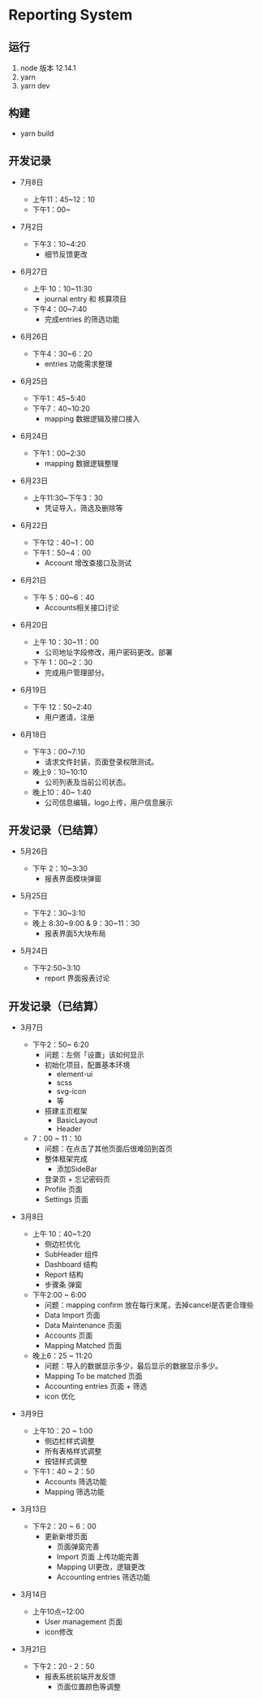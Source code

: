 # Reporting System

## 运行
  1. node 版本 12.14.1
  2. yarn
  3. yarn dev

## 构建
  - yarn build

## 开发记录
  - 7月8日
    - 上午11：45~12：10
    - 下午1：00~

  - 7月2日
    - 下午3：10~4:20
      - 细节反馈更改

  - 6月27日
    - 上午 10：10~11:30
      - journal entry 和 核算项目
    - 下午4：00~7:40
      - 完成entries 的筛选功能

  - 6月26日 
    - 下午4：30~6：20
      - entries 功能需求整理

  - 6月25日 
    - 下午1：45~5:40 
    - 下午7：40~10:20
      - mapping 数据逻辑及接口接入

  - 6月24日
    - 下午1：00~2:30
      - mapping 数据逻辑整理

  - 6月23日
    - 上午11:30~下午3：30
      - 凭证导入，筛选及删除等

  - 6月22日
    - 下午12：40~1：00
    - 下午1：50~4：00
      - Account 增改查接口及测试

  - 6月21日
    - 下午 5：00~6：40
      - Accounts相关接口讨论

  - 6月20日
    - 上午 10：30~11：00
      - 公司地址字段修改，用户密码更改。部署
    - 下午 1：00~2：30
      - 完成用户管理部分。

  - 6月19日
    - 下午 12：50~2:40
      - 用户邀请，注册

  - 6月18日
    - 下午3：00~7:10
      - 请求文件封装，页面登录权限测试。
    - 晚上9：10~10:10
      - 公司列表及当前公司状态。
    - 晚上10：40~ 1:40
      - 公司信息编辑，logo上传，用户信息展示


## 开发记录（已结算）

  - 5月26日
    - 下午 2：10~3:30
      - 报表界面模块弹窗

  - 5月25日
    - 下午2：30~3:10
    - 晚上 8:30~9:00  & 9：30~11：30
      - 报表界面5大块布局

  - 5月24日
    - 下午2:50~3:10
      - report 界面报表讨论

## 开发记录（已结算）
  - 3月7日 
    - 下午2：50~ 6:20
      - 问题：左侧「设置」该如何显示
      - 初始化项目，配置基本环境
        - element-ui
        - scss
        - svg-icon
        - 等
      - 搭建主页框架 
        - BasicLayout
        - Header
    - 7：00 ~ 11：10
      - 问题：在点击了其他页面后很难回到首页
      - 整体框架完成
        - 添加SideBar
      - 登录页 + 忘记密码页
      - Profile 页面
      - Settings 页面

  - 3月8日
    - 上午 10：40~1:20
      - 侧边栏优化
      - SubHeader 组件
      - Dashboard 结构
      - Report 结构
      - 步骤条 弹窗
    - 下午2:00 ~ 6:00
      - 问题：mapping confirm 放在每行末尾，去掉cancel是否更合理些
      - Data Import 页面
      - Data Maintenance 页面
      - Accounts 页面
      - Mapping Matched 页面
    - 晚上6：25 ~ 11:20
      - 问题：导入的数据显示多少，最后显示的数据显示多少。
      - Mapping To be matched 页面
      - Accounting entries 页面 + 筛选
      - icon 优化

  - 3月9日
    - 上午10：20 ~ 1:00
      - 侧边栏样式调整
      - 所有表格样式调整
      - 按钮样式调整
    - 下午1：40 ~ 2：50
      - Accounts 筛选功能
      - Mapping 筛选功能

  - 3月13日
    - 下午2：20 ~ 6：00
      - 更新新增页面
        - 页面弹窗完善
        - Import 页面 上传功能完善
        - Mapping UI更改，逻辑更改
        - Accounting entries 筛选功能

  - 3月14日
    - 上午10点~12:00
      - User management 页面
      - icon修改

  - 3月21日
    - 下午2：20 - 2：50
       - 报表系统前端开发反馈
         - 页面位置颜色等调整
       
